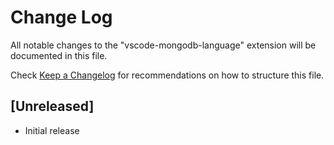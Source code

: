 # Change Log

All notable changes to the "vscode-mongodb-language" extension will be documented in this file.

Check [Keep a Changelog](http://keepachangelog.com/) for recommendations on how to structure this file.

## [Unreleased]

- Initial release